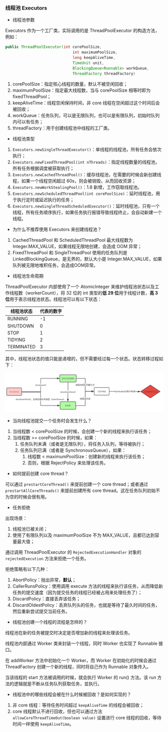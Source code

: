 ### 线程池 Executors

- 线程池参数

Executors 作为一个工厂类，实际调用的是 ThreadPoolExecutor 的构造方法，例如：

```java
public ThreadPoolExecutor(int corePoolSize,
                              int maximumPoolSize,
                              long keepAliveTime,
                              TimeUnit unit,
                              BlockingQueue<Runnable> workQueue,
                              ThreadFactory threadFactory) 
```

1. corePoolSize：指定核心线程的数量，默认不被空闲回收；
2. maximumPoolSize：指定最大线程数，当与 corePoolSize 相等时即为 fixedThreadPool；
3. keepAliveTime：线程空闲保持时间，非 core 线程在空闲超过这个时间后会被回收；
4. workQueue：任务队列，可以是无限队列，也可以是有限队列，初始时队列内可以有任务；
5. threadFactory：用于创建线程池中线程的工厂类。

- 线程池类型

1. `Executors.newSingleThreadExecutor()`：单线程的线程池，所有任务会依次执行；
2. `Executors.newFixedThreadPool(int nThreads)`：指定线程数量的线程池，所有任务根据调度被获取执行；
3. `Executors.newCachedThreadPool()`：缓存线程池，在需要的时候会新创建线程，如果一个线程空闲超过 60s，则会被销毁，从而回收资源；
4. `Executors.newWorkStealingPool()`：1.8 新增，工作窃取线程池。
5. `Executors.newScheduledThreadPool(int corePoolSize)`：延时线程池，用于执行定时或延迟执行的任务；
6. `Executors.newSingleThreadScheduledExecutor()`：延时线程池，只有一个线程，所有任务顺序执行，如果任务执行报错导致线程终止，会自动新建一个线程。

- 为什么不推荐使用 Executors 来创建线程池？

1. CachedThreadPool 和 ScheduledThreadPool 最大线程数为 Integer.MAX_VALUE，如果线程无限地创建，会造成 OOM 异常；
2. FixedThreadPool 和 SingleThreadPool 使用的任务队列是 LinkedBlockingQueue，是无界的，默认大小是 Integer.MAX_VALUE，如果队列被无限地堆积任务，会造成OOM异常。

- 线程池生命周期

ThreadPoolExecutor 内部使用了一个 AtomicInteger 来维护线程池状态以及工作线程数（workerCount），将 32 位的 int 类型的**低 29 位**用于线程计数，**高 3 位**用于表示线程池状态。线程池可以有以下状态：

线程池状态 | 代表的数字 |
---|---|
RUNNING|-1|
SHUTDOWN|0|
STOP|1|
TIDYING|2|
TERMINATED|3|

其中，线程池状态的值只能是递增的，但不需要经过每一个状态。状态转移过程如下：

![image](../../img/executors_lifecycle.png)

- 当向线程池提交一个任务时会发生什么？

1. 当线程数 < corePoolSize 的时候，会创建一个新的线程来执行该任务；
2. 当线程数 >= corePoolSize 的时候，如果：
    1. 任务队列未满（或者是无限队列），将任务入队列，等待被执行；
    2. 任务队列已满（或者是 SynchronousQueue），如果：
        1.  线程数 < maximumPoolSize：创建新的线程来执行该任务；
        2.  否则，根据 RejectPolicy 来处理该任务。

- 如何提前创建 core thread？

可以通过 `prestartCoreThread()` 来提前创建一个 core thread；或者通过 `prestartAllCoreThreads()` 来提前创建所有 core thread。这在任务队列初始不为空的时候会很有用。

- 任务拒绝

出现场景：

1. 线程池已被关闭；
2. 使用了有限队列以及 maximumPoolSize 不为 MAX_VALUE，且都已达到容量最大值；

通过调用 ThreadPoolExecutor 的 `RejectedExecutionHandler` 对象的 `rejectedExecution` 方法来拒绝一个任务。

拒绝策略有以下几种：

1. AbortPolicy：抛出异常，**默认**；
2. CallerRunsPolicy：使用调用 execute 方法的线程来执行该任务，从而降低新任务的提交速度（因为提交任务的线程已经被占用来处理任务了）；
3. DiscardPolicy：直接丢弃该任务；
4. DiscardOldestPolicy：丢弃队列头的任务，也就是等待了最久时间的任务，然后重新尝试提交当前任务。

- 线程池创建一个线程的流程是怎样的？

线程池在新的任务被提交时决定是否增加新的线程来处理该任务。

线程池内部通过 Worker 类来封装一个线程，同时 Worker 也实现了 Runnable 接口。

在 addWorker 方法中初始化一个 Worker，而 Worker 在初始化的时候会通过 ThreadFactory 创建一个新的线程，同时将自己作为 Runnable 对象传入。

当该线程的 start 方法被调用的时候，就会执行 Worker 的 run() 方法。该 run 方法的逻辑就是不断从任务队列获取任务，並执行。

- 线程池中的哪些线程会被在什么时候被回收？是如何实现的？

1. 非 core 线程：等待任务时间超过 `keepAliveTime` 的线程会被回收； 
2. core 线程默认不进行回收，但也可以通过方法 `allowCoreThreadTimeOut(boolean value)` 设置进行 core 线程的回收，等待时间一样使用 `keepAliveTime`。